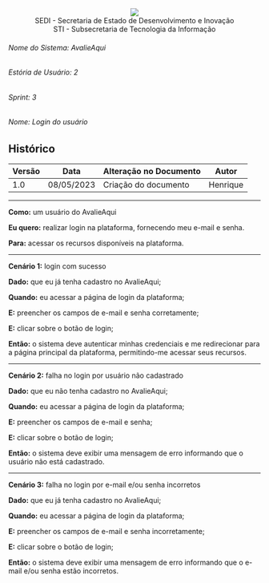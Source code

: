 <div align=center>
  <img src="../imagens/INFVertical.jpg">
</div>


<div align="center">SEDI - Secretaria de Estado de Desenvolvimento e Inovação</div>
<div align="center">STI - Subsecretaria de Tecnologia da Informação</div>

###### Nome do Sistema: AvalieAqui
###### Estória de Usuário: 2
###### Sprint: 3
###### Nome: Login do usuário

## Histórico
|**Versão**|**Data**|**Alteração no Documento**|**Autor**|
|------|----|---------|-----|
| 1.0 | 08/05/2023 | Criação do documento | Henrique |

---

**Como:** um usuário do AvalieAqui

**Eu quero:** realizar login na plataforma, fornecendo meu e-mail e senha.

**Para:** acessar os recursos disponíveis na plataforma.

---

**Cenário 1:** login com sucesso

**Dado:** que eu já tenha cadastro no AvalieAqui;

**Quando:** eu acessar a página de login da plataforma;

**E:** preencher os campos de e-mail e senha corretamente;

**E:** clicar sobre o botão de login;

**Então:** o sistema deve autenticar minhas credenciais e me redirecionar para a página principal da plataforma, permitindo-me acessar seus recursos.

---

**Cenário 2:** falha no login por usuário não cadastrado

**Dado:** que eu não tenha cadastro no AvalieAqui;

**Quando:** eu acessar a página de login da plataforma;

**E:** preencher os campos de e-mail e senha;

**E:** clicar sobre o botão de login;

**Então:** o sistema deve exibir uma mensagem de erro informando que o usuário não está cadastrado.

---

**Cenário 3:** falha no login por e-mail e/ou senha incorretos

**Dado:** que eu já tenha cadastro no AvalieAqui;

**Quando:** eu acessar a página de login da plataforma;

**E:** preencher os campos de e-mail e senha incorretamente;

**E:** clicar sobre o botão de login;

**Então:** o sistema deve exibir uma mensagem de erro informando que o e-mail e/ou senha estão incorretos.